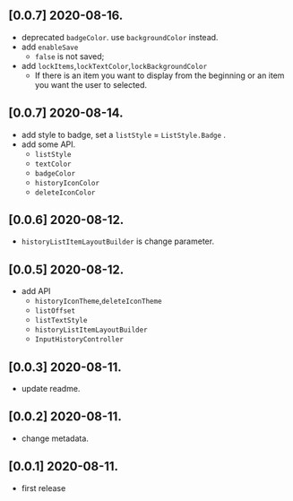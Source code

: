 ## [0.0.7] 2020-08-16.
- deprecated `badgeColor`. use `backgroundColor` instead.
- add `enableSave`
  - `false` is not saved;
- add `lockItems`,`lockTextColor`,`lockBackgroundColor`
  - If there is an item you want to display from the beginning or an item you want the user to selected.

## [0.0.7] 2020-08-14.
- add style to badge, set a `listStyle` = `ListStyle.Badge` .
- add some API.
  - `listStyle`
  - `textColor`
  - `badgeColor`
  - `historyIconColor`
  - `deleteIconColor`


## [0.0.6] 2020-08-12.
- `historyListItemLayoutBuilder` is change parameter.

## [0.0.5] 2020-08-12.

* add API
  *  `historyIconTheme`,`deleteIconTheme`
  *  `listOffset`
  *  `listTextStyle`
  *  `historyListItemLayoutBuilder`
  *   `InputHistoryController`

## [0.0.3] 2020-08-11.

* update readme.

## [0.0.2] 2020-08-11.

* change metadata.

## [0.0.1] 2020-08-11.

* first release

